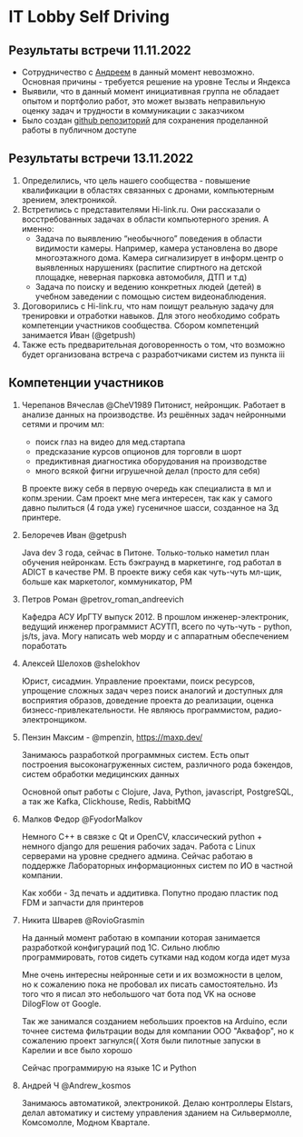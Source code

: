 
# IT Lobby Self Driving

## Результаты встречи 11.11.2022
- Сотрудничество с [Андреем](https://t.me/robotodatelru) в данный момент невозможно. Основная причины - требуется решение на уровне Теслы и Яндекса
- Выявили, что в данный момент инициативная группа не обладает опытом и портфолио работ, это может вызвать неправильную оценку задач и трудности в коммуникации с заказчиком
- Было создан [github репозиторий](https://github.com/itclub-irk) для сохранения проделанной работы в публичном доступе

## Результаты встречи 13.11.2022
1. Определились, что цель нашего сообщества - повышение квалификации в областях связанных с дронами, компьютерным 
зрением, электроникой.
2. Встретились с представителями Hi-link.ru. Они рассказали о восстребованных задачах в области компьютерного зрения. А именно:
   - Задача по выявлению “необычного” поведения в области видимости камеры. Например, камера установлена во дворе 
   многоэтажного дома. Камера сигнализирует в информ.центр о выявленных нарушениях (распитие спиртного на детской площадке, неверная парковка автомобиля, ДТП и т.д)
   - Задача по поиску и ведению конкретных людей (детей) в учебном заведении с помощью систем видеонаблюдения.
5. Договорились с Hi-link.ru, что нам поищут реальную задачу для тренировки и отработки навыков. Для этого необходимо 
     собрать компетенции участников сообщества. Сбором компетенций занимается Иван (@getpush)
6. Также есть предварительная договоренность о том, что возможно будет организована встреча с разработчиками систем 
   из пункта iii

## Компетенции участников
1. Черепанов Вячеслав @CheV1989 Питонист, нейронщик. Работает в анализе данных на производстве. Из решённых задач нейронными сетями и прочим мл:
   - поиск глаз на видео для мед.стартапа 
   - предсказание курсов опционов для торговли в шорт
   - предиктивная диагностика оборудования на производстве
   - много всякой фигни игрушечной делал (просто для себя)

    В проекте вижу себя в первую очередь как специалиста в мл и копм.зрении. Сам проект мне мега интересен, так как у самого давно пылиться (4 года уже) гусеничное шасси, созданное на 3д принтере.


2. Белоречев Иван @getpush 
   
   Java dev 3 года, сейчас в Питоне. Только-только наметил план обучения нейронкам. Есть бэкграунд в маркетинге, год 
   работал в ADICT в качестве PM. В проекте вижу себя как чуть-чуть мл-щик, больше как маркетолог, коммуникатор, PM


3. Петров Роман @petrov_roman_andreevich 

    Кафедра АСУ ИрГТУ выпуск 2012. В прошлом инженер-электроник, ведущий инженер программист АСУТП, всего по чуть-чуть - python, js/ts, java. Могу написать web морду и с аппаратным обеспечением поработать


4. Алексей Шелохов @shelokhov

    Юрист, сисадмин. Управление проектами, поиск ресурсов, упрощение сложных задач через поиск аналогий и доступных для восприятия образов, доведение проекта до реализации, оценка бизнесс-привлекательности. Не являюсь программистом, радио-электронщиком.


5. Пензин Максим - @mpenzin, https://maxp.dev/
    
    Занимаюсь разработкой программных систем. Есть опыт построения высоконагруженных систем, различного рода бэкендов, систем обработки медицинских данных

    Основной опыт работы с Clojure, Java, Python, javascript, PostgreSQL, а так же Kafka, Clickhouse, Redis, RabbitMQ


6. Малков Федор @FyodorMalkov

    Немного C++ в связке с Qt и OpenCV, классический python + немного django для решения рабочих задач. Работа с Linux серверами на уровне среднего админа. Сейчас работаю в поддержке Лабораторных информационных систем по ИО в частной компании. 

    Как хобби - 3д печать и аддитивка. Попутно продаю пластик под FDM и запчасти для принтеров


7. Никита Шварев @RovioGrasmin

    На данный момент работаю в компании которая занимается разработкой конфигураций под 1С. Сильно люблю программировать, готов сидеть сутками над кодом когда идет муза

    Мне очень интересны нейронные сети и их возможности в целом, но к сожалению пока не пробовал их писать самостоятельно. Из того что я писал это небольшого чат бота под VK на основе DilogFlow от Google.

    Так же занимался созданием небольших проектов на Arduino, если точнее система фильтрации воды для компании ООО "Аквафор", но к сожалению проект загнулся(( Хотя были пилотные запуски в Карелии и все было хорошо

    Сейчас программирую на языке 1С и Python


8. Андрей Ч @Andrew_kosmos

    Занимаюсь автоматикой, электроникой. Делаю контроллеры Elstars, делал автоматику и систему управления зданием на Сильвермолле, Комсомолле, Модном Квартале.

